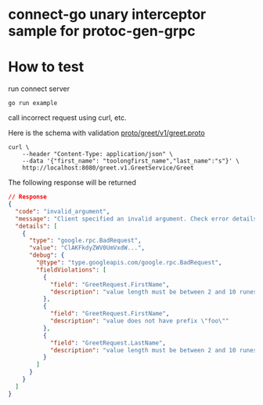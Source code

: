 # connect-go unary interceptor sample for protoc-gen-grpc

# How to test

run connect server

`go run example`

call incorrect request using curl, etc.

Here is the schema with validation [proto/greet/v1/greet.proto](proto/greet/v1/greet.proto)

```
curl \
    --header "Content-Type: application/json" \
    --data '{"first_name": "toolongfirst_name","last_name":"s"}' \
    http://localhost:8080/greet.v1.GreetService/Greet
```

The following response will be returned

```json
// Response
{
  "code": "invalid_argument",
  "message": "Client specified an invalid argument. Check error details for more information.",
  "details": [
    {
      "type": "google.rpc.BadRequest",
      "value": "ClAKFkdyZWV0UmVxdW...",
      "debug": {
        "@type": "type.googleapis.com/google.rpc.BadRequest",
        "fieldViolations": [
          {
            "field": "GreetRequest.FirstName",
            "description": "value length must be between 2 and 10 runes, inclusive"
          },
          {
            "field": "GreetRequest.FirstName",
            "description": "value does not have prefix \"foo\""
          },
          {
            "field": "GreetRequest.LastName",
            "description": "value length must be between 2 and 10 runes, inclusive"
          }
        ]
      }
    }
  ]
}
```
